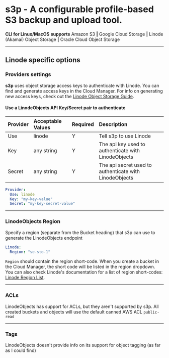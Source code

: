 # s3p - A configurable profile-based S3 backup and upload tool.

**CLI for Linux/MacOS**  **supports** Amazon S3 **|** Google Cloud Storage **|** Linode (Akamai) Object Storage
**|** Oracle Cloud Object Storage

---

## Linode specific options

### Providers settings

**s3p** uses object storage access keys to authenticate with Linode. You can find and generate access keys in the
Cloud Manager. For info on generating new access keys, check out the [Linode Object Storage Guide][akamai_auth_url].

#### Use a LinodeObjects API Key/Secret pair to authenticate

| Provider | Acceptable Values | Required | Description                                            |
|:---------|:------------------|:---------|:-------------------------------------------------------|
| Use      | linode            | Y        | Tell s3p to use Linode                                 |
| Key      | any string        | Y        | The api key used to authenticate with LinodeObjects    |
| Secret   | any string        | Y        | The api secret used to authenticate with LinodeObjects |

```yaml
Provider:
  Use: linode
  Key: "my-key-value"
  Secret: "my-key-secret-value"
```

---

### LinodeObjects Region

Specify a region (separate from the Bucket heading) that s3p can use to generate the LinodeObjects endpoint

```yaml
Linode:
  Region: "se-sto-1"
```

`Region` should contain the region short-code. When you create a bucket in the Cloud Manager, the short code will be
listed in the region dropdown. You can also check Linode's documentation for a list of region short-codes:
[Linode Region List][akamai_region_list_url].

---

### ACLs

LinodeObjects has support for ACLs, but they aren't supported by s3p. All created buckets and objects will use the
default canned AWS ACL `public-read`

---

### Tags

LinodeObjects doesn't provide info on its support for object tagging (as far as I could find)

[akamai_auth_url]: https://www.linode.com/docs/products/storage/object-storage/guides/access-keys/

[akamai_region_list_url]: https://www.linode.com/docs/products/storage/object-storage/#availability